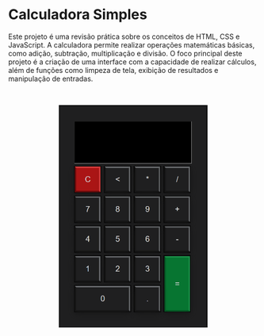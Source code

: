 # Calculadora Simples

Este projeto é uma revisão prática sobre os conceitos de HTML, CSS e JavaScript. A calculadora permite realizar operações matemáticas básicas, como adição, subtração, multiplicação e divisão. O foco principal deste projeto é a criação de uma interface com a capacidade de realizar cálculos, além de funções como limpeza de tela, exibição de resultados e manipulação de entradas.

<br>

<p align="center">
  <img src="calculadora.png" width="300">
</p>
